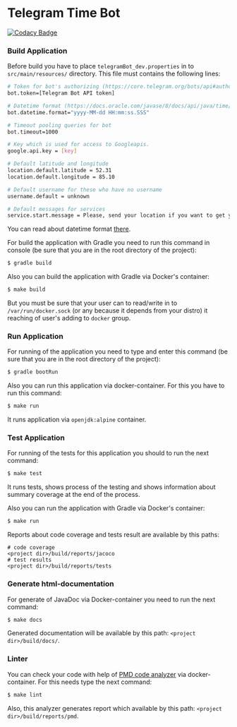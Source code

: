 Telegram Time Bot
=================
[![Codacy Badge](https://api.codacy.com/project/badge/Grade/9eefd33aa6d94d6fbf15123ba8279e7a)](https://www.codacy.com/app/alersrt/telegram-bot?utm_source=github.com&amp;utm_medium=referral&amp;utm_content=alersrt/telegram-bot&amp;utm_campaign=Badge_Grade)


### Build Application

Before build you have to place `telegramBot_dev.properties` in to `src/main/resources/` directory.
This file must contains the following lines:
```bash
# Token for bot's authorizing (https://core.telegram.org/bots/api#authorizing-your-bot).
bot.token=[Telegram Bot API token]

# Datetime format (https://docs.oracle.com/javase/8/docs/api/java/time/format/DateTimeFormatter.html)
bot.datetime.format="yyyy-MM-dd HH:mm:ss.SSS"

# Timeout pooling queries for bot
bot.timeout=1000

# Key which is used for access to Googleapis.
google.api.key = [key]

# Default latitude and longitude
location.default.latitude = 52.31
location.default.longitude = 85.10

# Default username for these who have no username
username.default = unknown

# Default messages for services
service.start.message = Please, send your location if you want to get your local time.
```

You can read about datetime format [there][15].

For build the application with Gradle you need to run this command in console (be sure that you are in the root directory of the project):
```bash
$ gradle build
```

Also you can build the application with Gradle via Docker's container:
```bash
$ make build
```
But you must be sure that your user can to read/write in to `/var/run/docker.sock` (or any because it depends from your distro) it reaching of user's adding to `docker` group.


### Run Application

For running of the application you need to type and enter this command (be sure that you are in the root directory of the project):
```bash
$ gradle bootRun
```
Also you can run this application via docker-container. For this you have to run this command:
```bash
$ make run
```
It runs application via `openjdk:alpine` container.

### Test Application

For running of the tests for this application you should to run the next command:
```bash
$ make test
```
It runs tests, shows process of the testing and shows information about summary coverage at the end of the process.

Also you can run the application with Gradle via Docker's container:
```bash
$ make run
```
Reports about code coverage and tests result are available by this paths: 
```
# code coverage
<project dir>/build/reports/jacoco
# test results
<project dir>/build/reports/tests
```

### Generate html-documentation

For generate of JavaDoc via Docker-container you need to run the next command:
```bash
$ make docs
```
Generated documentation will be available by this path: `<project dir>/build/docs/`.

### Linter

You can check your code with help of [PMD code analyzer][16] via docker-container. For this needs type the next command:
```bash
$ make lint
```
Also, this analyzer generates report which available by this path: `<project dir>/build/reports/pmd`.

[1]: http://mediatoolbox.ru/blog/botyi-telegram-vsyo-chto-vyi-hoteli-pro-nih-sprosit/
[4]: https://en.wikipedia.org/wiki/Polling_(computer_science)
[5]: https://core.telegram.org/bots/api
[6]: https://gradle.org/
[7]: https://projects.spring.io/spring-framework/
[8]: https://www.docker.com/
[9]: https://www.javaworld.com/article/2073587/javac-s--xlint-options.html
[10]: https://github.com/ftomassetti/effectivejava
[11]: http://www.oracle.com/technetwork/java/javase/documentation/index-jsp-135444.html
[12]: https://ru.wikipedia.org/wiki/Make
[13]: https://developers.google.com/maps/documentation/timezone/intro?hl=ru
[14]: https://en.wikipedia.org/wiki/Time_zone
[15]: https://docs.oracle.com/javase/8/docs/api/java/time/format/DateTimeFormatter.html
[16]: https://pmd.github.io/
